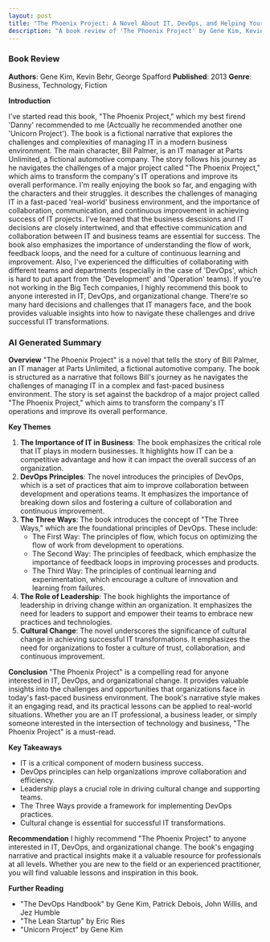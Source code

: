 ```yaml
---
layout: post
title: "The Phoenix Project: A Novel About IT, DevOps, and Helping Your Business Win"
description: "A book review of 'The Phoenix Project' by Gene Kim, Kevin Behr, and George Spafford."
---
```


### Book Review

**Authors**: Gene Kim, Kevin Behr, George Spafford
**Published**: 2013
**Genre**: Business, Technology, Fiction

**Introduction**

I've started read this book, "The Phoenix Project," which my best firend 'Danny' recommended to me (Actcually he recommended another one 'Unicorn Project'). The book is a fictional narrative that explores the challenges and complexities of managing IT in a modern business environment. The main character, Bill Palmer, is an IT manager at Parts Unlimited, a fictional automotive company. The story follows his journey as he navigates the challenges of a major project called "The Phoenix Project," which aims to transform the company's IT operations and improve its overall performance.
I'm really enjoying the book so far, and engaging with the characters and their struggles. it describes the challenges of managing IT in a fast-paced 'real-world' business environment, and the importance of collaboration, communication, and continuous improvement in achieving success of IT projects.
I've learned that the business descisions and IT decisions are closely intertwined, and that effective communication and collaboration between IT and business teams are essential for success. The book also emphasizes the importance of understanding the flow of work, feedback loops, and the need for a culture of continuous learning and improvement.
Also, I've experienced the difficulties of collaborating with different teams and departments (especially in the case of 'DevOps', which is hard to put apart from the 'Development' and 'Operation' teams).
If you're not working in the Big Tech companies, I highly recommend this book to anyone interested in IT, DevOps, and organizational change.
There're so many hard decisions and challenges that IT managers face, and the book provides valuable insights into how to navigate these challenges and drive successful IT transformations.

### AI Generated Summary

**Overview**
"The Phoenix Project" is a novel that tells the story of Bill Palmer, an IT manager at Parts Unlimited, a fictional automotive company. The book is structured as a narrative that follows Bill's journey as he navigates the challenges of managing IT in a complex and fast-paced business environment. The story is set against the backdrop of a major project called "The Phoenix Project," which aims to transform the company's IT operations and improve its overall performance.

**Key Themes**
1. **The Importance of IT in Business**: The book emphasizes the critical role that IT plays in modern businesses. It highlights how IT can be a competitive advantage and how it can impact the overall success of an organization.
2. **DevOps Principles**: The novel introduces the principles of DevOps, which is a set of practices that aim to improve collaboration between development and operations teams. It emphasizes the importance of breaking down silos and fostering a culture of collaboration and continuous improvement.
3. **The Three Ways**: The book introduces the concept of "The Three Ways," which are the foundational principles of DevOps. These include:
   - The First Way: The principles of flow, which focus on optimizing the flow of work from development to operations.
   - The Second Way: The principles of feedback, which emphasize the importance of feedback loops in improving processes and products.
   - The Third Way: The principles of continual learning and experimentation, which encourage a culture of innovation and learning from failures.
4. **The Role of Leadership**: The book highlights the importance of leadership in driving change within an organization. It emphasizes the need for leaders to support and empower their teams to embrace new practices and technologies.
5. **Cultural Change**: The novel underscores the significance of cultural change in achieving successful IT transformations. It emphasizes the need for organizations to foster a culture of trust, collaboration, and continuous improvement.

**Conclusion**
"The Phoenix Project" is a compelling read for anyone interested in IT, DevOps, and organizational change. It provides valuable insights into the challenges and opportunities that organizations face in today's fast-paced business environment. The book's narrative style makes it an engaging read, and its practical lessons can be applied to real-world situations. Whether you are an IT professional, a business leader, or simply someone interested in the intersection of technology and business, "The Phoenix Project" is a must-read.

**Key Takeaways**
- IT is a critical component of modern business success.
- DevOps principles can help organizations improve collaboration and efficiency.
- Leadership plays a crucial role in driving cultural change and supporting teams.
- The Three Ways provide a framework for implementing DevOps practices.
- Cultural change is essential for successful IT transformations.

**Recommendation**
I highly recommend "The Phoenix Project" to anyone interested in IT, DevOps, and organizational change. The book's engaging narrative and practical insights make it a valuable resource for professionals at all levels. Whether you are new to the field or an experienced practitioner, you will find valuable lessons and inspiration in this book.

**Further Reading**
- "The DevOps Handbook" by Gene Kim, Patrick Debois, John Willis, and Jez Humble
- "The Lean Startup" by Eric Ries
- "Unicorn Project" by Gene Kim